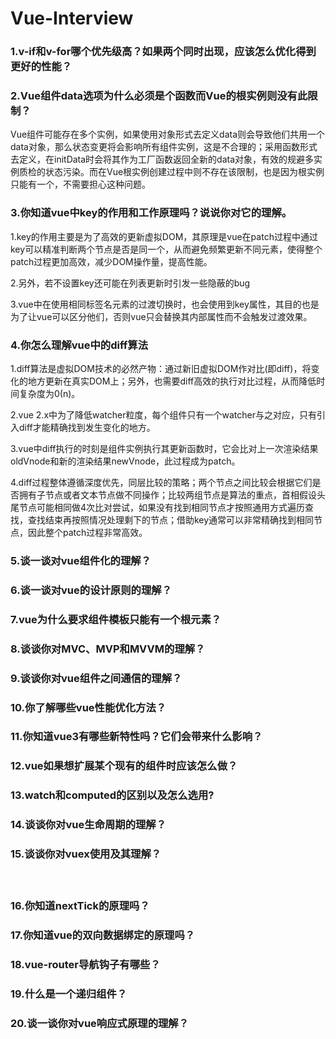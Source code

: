 # Vue-Interview

### 1.v-if和v-for哪个优先级高？如果两个同时出现，应该怎么优化得到更好的性能？







### 2.Vue组件data选项为什么必须是个函数而Vue的根实例则没有此限制？

Vue组件可能存在多个实例，如果使用对象形式去定义data则会导致他们共用一个data对象，那么状态变更将会影响所有组件实例，这是不合理的；采用函数形式去定义，在initData时会将其作为工厂函数返回全新的data对象，有效的规避多实例质检的状态污染。而在Vue根实例创建过程中则不存在该限制，也是因为根实例只能有一个，不需要担心这种问题。



### 3.你知道vue中key的作用和工作原理吗？说说你对它的理解。

1.key的作用主要是为了高效的更新虚拟DOM，其原理是vue在patch过程中通过key可以精准判断两个节点是否是同一个，从而避免频繁更新不同元素，使得整个patch过程更加高效，减少DOM操作量，提高性能。

2.另外，若不设置key还可能在列表更新时引发一些隐蔽的bug

3.vue中在使用相同标签名元素的过渡切换时，也会使用到key属性，其目的也是为了让vue可以区分他们，否则vue只会替换其内部属性而不会触发过渡效果。



### 4.你怎么理解vue中的diff算法

1.diff算法是虚拟DOM技术的必然产物：通过新旧虚拟DOM作对比(即diff)，将变化的地方更新在真实DOM上；另外，也需要diff高效的执行对比过程，从而降低时间复杂度为0(n)。

2.vue 2.x中为了降低watcher粒度，每个组件只有一个watcher与之对应，只有引入diff才能精确找到发生变化的地方。

3.vue中diff执行的时刻是组件实例执行其更新函数时，它会比对上一次渲染结果oldVnode和新的渲染结果newVnode，此过程成为patch。

4.diff过程整体遵循深度优先，同层比较的策略；两个节点之间比较会根据它们是否拥有子节点或者文本节点做不同操作；比较两组节点是算法的重点，首相假设头尾节点可能相同做4次比对尝试，如果没有找到相同节点才按照通用方式遍历查找，查找结束再按照情况处理剩下的节点；借助key通常可以非常精确找到相同节点，因此整个patch过程非常高效。















### 5.谈一谈对vue组件化的理解？





### 6.谈一谈对vue的设计原则的理解？





### 7.vue为什么要求组件模板只能有一个根元素？



### 8.谈谈你对MVC、MVP和MVVM的理解？









### 9.谈谈你对vue组件之间通信的理解？





### 10.你了解哪些vue性能优化方法？











### 11.你知道vue3有哪些新特性吗？它们会带来什么影响？




### 12.vue如果想扩展某个现有的组件时应该怎么做？





### 13.watch和computed的区别以及怎么选用?









### 14.谈谈你对vue生命周期的理解？







### 15.谈谈你对vuex使用及其理解？


　　　





### 16.你知道nextTick的原理吗？




### 17.你知道vue的双向数据绑定的原理吗？



### 18.vue-router导航钩子有哪些？





### 19.什么是一个递归组件？



### 20.谈一谈你对vue响应式原理的理解？












